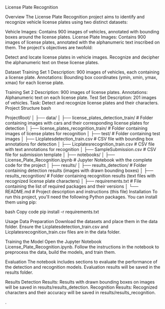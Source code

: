 License Plate Recognition

Overview
The License Plate Recognition project aims to identify and recognize vehicle license plates using two distinct datasets:

Vehicle Images: Contains 900 images of vehicles, annotated with bounding boxes around the license plates.
License Plate Images: Contains 900 images of license plates, annotated with the alphanumeric text inscribed on them.
The project's objectives are twofold:

Detect and locate license plates in vehicle images.
Recognize and decipher the alphanumeric text on these license plates.

Dataset
Training Set 1
Description: 900 images of vehicles, each containing a license plate.
Annotations: Bounding box coordinates (ymin, xmin, ymax, xmax) for each license plate.

Training Set 2
Description: 900 images of license plates.
Annotations: Alphanumeric text on each license plate.
Test Set
Description: 201 images of vehicles.
Task: Detect and recognize license plates and their characters.
Project Structure
bash

ProjectRoot/
│
├── data/
│   ├── license_plates_detection_train/      # Folder containing images with cars and their corresponding license plates for detection
│   ├── license_plates_recognition_train/    # Folder containing images of license plates for recognition
│   ├── test/                                # Folder containing test images
│   ├── Licplatesdetection_train.csv         # CSV file with bounding box annotations for detection
│   ├── Licplatesrecognition_train.csv       # CSV file with text annotations for recognition
│   ├── SampleSubmission.csv                 # CSV file for submission template
│
├── notebooks/
│   ├── License_Plate_Recognition.ipynb      # Jupyter Notebook with the complete code for the project
│
├── results/
│   ├── results_detection/                   # Folder containing detection results (images with drawn bounding boxes)
│   ├── results_recognition/                 # Folder containing recognition results (text files with recognized license plate characters)
│
├── requirements.txt                         # File containing the list of required packages and their versions
│
└── README.md                                # Project description and instructions (this file)
Installation
To run this project, you'll need the following Python packages. You can install them using pip:

bash
Copy code
pip install -r requirements.txt

Usage
Data Preparation
Download the datasets and place them in the data folder.
Ensure the Licplatesdetection_train.csv and Licplatesrecognition_train.csv files are in the data folder.

Training the Model
Open the Jupyter Notebook License_Plate_Recognition.ipynb.
Follow the instructions in the notebook to preprocess the data, build the models, and train them.

Evaluation
The notebook includes sections to evaluate the performance of the detection and recognition models.
Evaluation results will be saved in the results folder.

Results
Detection Results: Results with drawn bounding boxes on images will be saved in results/results_detection.
Recognition Results: Recognized characters and their accuracy will be saved in results/results_recognition.

.

